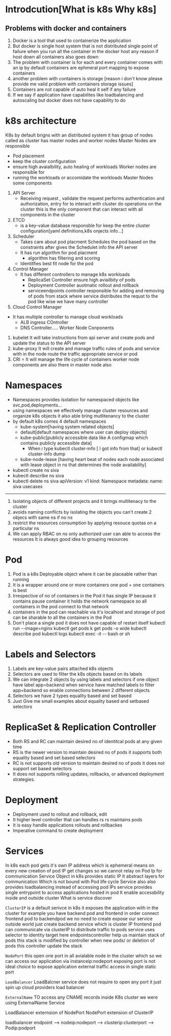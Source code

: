 # Introdcution[What is k8s Why k8s]
Problems with docker and containers
-----------------------------------
1. Docker is a tool that used to containerize the application
2. But docker is single host system that is not distributed single point of failure when you run all the container in the docker host any reason if host down all containers also goes down
3. The problem with container is for each and every container comes with an ip by default containers are ephmeral port mapping to expose containers 
4. another problem with containers is storage [reason i don't know please provide me valid problem with containers storage issues]
5. Containers are not capable of auto heal it self if any failure
6. If we say if application have capabilites like loadbalancing and autoscaling but docker does not have capability to do
# k8s architecture
K8s by default brigns with an distributed system it has group of nodes called as cluster has master nodes and worker nodes
Master Nodes are responsible
- Pod placement
- keep the cluster configuration
- ensure high avaialbility, auto healing of workloads
Worker nodes are responsible for
- running the workloads or accomidate the workloads
Master Nodes some components
1. API Server
   - Receiving request , validate the request performs authentication and authorization, entry for to interact with cluster do operations on the cluster this is the only component that can interact with all components in the cluster
2. ETCD
   - is a key-value database responsble for keep the entire cluster configuration[yaml definitions,k8s onjects info...]
3. Scheduler
   - Takes care about pod placment Schedules the pod based on the constraints after gives the Schedulet info the API server
   - It has run algorthm for pod placment
     - algorithm has filtering and scoring
   - Identitfies best fit node for the pod
4. Control Manager
   - It has different controllers to manage k8s workloads
     - ReplicaSet Controller ensure high aviailbity of pods
     - Deployment Controller auotmatic rollout and rollback
     - serviceendpoints  controller responsible for adding and removing of pods from stack where service distributes the requst to the pod
     like wise we have many controller
5. Cloud Control Manager
  - It has multiple controller to manage cloud workloads
    - ALB ingress COntroller
    - DNS Controller.....
Worker Node Conponents
1. kubelet It will take instructions from api server and create pods and update the status to the API server
2. kube-proxy It will create and manage traffic rules of pods and service with in the node route the traffic appropriate service or pod
3. CRI = It will manage the life cycle of containers
worker node components are also there in master node also
# Namespaces
- Namespaces provides isolation for namespaced objects like svc,pod,deployments...
- using namespaces we effectively manage cluster resources and organize k8s objects it also able bring mutlitenancy to the cluster
- by default k8s comes 4 default namespaces
  - kube-system[having system related objects]
  - default[default namespaces where user can deploy objects]
  - kube-public[publicly accessible data like A configmap which contains publicly accessible data]
    - When i type kubectl cluster-info [ I got info from that] or kubectl cluster-info dump
  - kube-node-lease [having heart beat of nodes each node associated with lease object in ns that determines the node availability]
- kubectl create ns siva
- kubectl describe ns siva
- kubectl delete ns siva
apiVersion: v1
kind: Namespace
metadata:
    name: siva
usecases
--------
1. Isolating objects of different projects and it brings multitenacy to the cluster
2. avoids naming conflicts by isolating the objects you can't create 2 objecs with same ns if no ns
3. restrict the resources consumption by applying resouce quotas on a particular ns
4. We can apply RBAC on ns only authorized user can able to access the resources
It is always good idea to grouping resources
# Pod
1. Pod is a k8s Deployable object where it can be placeable rather than running
2. It is a wrapper around one or more containers one pod = one containers is best
3. Irrespective of no of containers in the Pod it has single IP because it contains pause container it holds the network namespace so all containers in the pod connect to that network
4. containers in the pod can reachable via it's localhost and storage of pod can be sharable to all the containers in the Pod
5. Don't place a single pod it does not have capable of restart itself
kubectl run <pod-name> --image=nginx
kubectl get pods
k get pods -o wide
kubectl describe pod <pod-name>
kubectl logs <pod-name>
kubectl exec -it <pod-name> -- bash or sh
# Labels and Selectors
1. Labels are key-value pairs attached k8s objects
2. Selectors are used to filter the k8s objects based on its labels
3. We can integrate 2 objects by using labels and selectors if one object have label app=backend when service have matched labels to filter app=backend so enable connections between 2 different objects
4. Selectors we have 2 types equality based and set based
5. Just Give me small examples about equality based and setbased selectors
# ReplicaSet & Replication Controller
- Both RS and RC can maintain desired no of identitcal pods at any given time
- RS is the newer version to maintain desired no of pods it supports both equality based and set based selectors
- RC is not supports old version to maintain desired no of pods it does not support set based selectors
- It does not supports rolling updates, rollbacks, or advanced deployment strategies.
# Deployment
- Deployment used to rollout and rollback, edit 
- It higher level controller that can handles rs rs maintains pods
- It is easy handle applications rollouts and rollbackes
- Imperative command to create deployment
# Services
In k8s each pod gets it's own IP address which is ephemeral means on every new creation of pod IP get changes so we cannot relay on Pod Ip for communication
Service Object in k8s provides static IP It abstract layers for communication Which is not bound with Pod life cycle
Service also also provides loadbalancing instead of accessing pod IPs service provides single entrypoint to access applications hosted in pod
It enable accessbility inside and outside cluster
What is service discover

`ClusterIP` is a default serivce in k8s it exposes the application with in the cluster
for example you have backend pod and frontend in order connect frontend pod to backendpod we no need to create expose our service outside world just create backend service which is cluster IP frontend pod can communicate via clusterIP
to distribute traffic to pods service uses selector to identity target here endpointscontroller help us maintain stack of pods this stack is modified by controller when new pods/ or deletion of pods this controller update the stack

`NodePort` this open one port in all avialable node in the cluster which so we can access our application via instanceip:nodeport
exposing port is not ideal choice to expose application external traffic access in single static port 

`LoadBalancer` LoadBalcner service does not require to open any port it just spin up cloud providers load balancer

`ExternalName` TO access any CNAME records inside K8s cluster we were using ExternalName Service

LoadBalancer externsion of NodePort
NodePort extension of ClusterIP

loadbalancer endpoint --> nodeip:nodeport --> clusterip:clusterport --> Podip:podport
